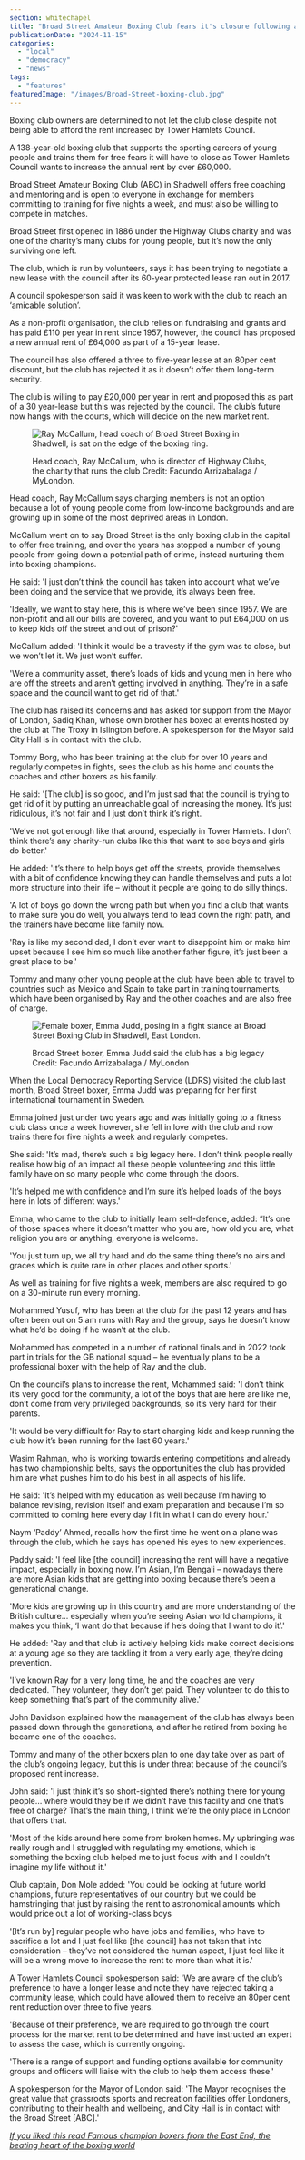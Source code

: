 ```yaml
---
section: whitechapel
title: "Broad Street Amateur Boxing Club fears it's closure following an increase in annual rent"
publicationDate: "2024-11-15"
categories: 
  - "local"
  - "democracy"
  - "news"
tags: 
  - "features"
featuredImage: "/images/Broad-Street-boxing-club.jpg"
---
```


Boxing club owners are determined to not let the club close despite not being able to afford the rent increased by Tower Hamlets Council.

A 138-year-old boxing club that supports the sporting careers of young people and trains them for free fears it will have to close as Tower Hamlets Council wants to increase the annual rent by over £60,000.

Broad Street Amateur Boxing Club (ABC) in Shadwell offers free coaching and mentoring and is open to everyone in exchange for members committing to training for five nights a week, and must also be willing to compete in matches.

Broad Street first opened in 1886 under the Highway Clubs charity and was one of the charity’s many clubs for young people, but it’s now the only surviving one left.

The club, which is run by volunteers, says it has been trying to negotiate a new lease with the council after its 60-year protected lease ran out in 2017.

A council spokesperson said it was keen to work with the club to reach an ‘amicable solution’.

As a non-profit organisation, the club relies on fundraising and grants and has paid £110 per year in rent since 1957, however, the council has proposed a new annual rent of £64,000 as part of a 15-year lease.

The council has also offered a three to five-year lease at an 80per cent discount, but the club has rejected it as it doesn’t offer them long-term security.

The club is willing to pay £20,000 per year in rent and proposed this as part of a 30 year-lease but this was rejected by the council. The club’s future now hangs with the courts, which will decide on the new market rent.

<figure>

![Ray McCallum, head coach of Broad Street Boxing in Shadwell, is sat on the edge of the boxing ring.](/images/Ray-McCallum-Highway-Clubs-credit-Facundo-Arrizabalaga-MyLondon-1024x691.jpg)

<figcaption>

Head coach, Ray McCallum, who is director of Highway Clubs, the charity that runs the club Credit: Facundo Arrizabalaga / MyLondon.

</figcaption>

</figure>

Head coach, Ray McCallum says charging members is not an option because a lot of young people come from low-income backgrounds and are growing up in some of the most deprived areas in London.

McCallum went on to say Broad Street is the only boxing club in the capital to offer free training, and over the years has stopped a number of young people from going down a potential path of crime, instead nurturing them into boxing champions.

He said: 'I just don’t think the council has taken into account what we’ve been doing and the service that we provide, it’s always been free.

'Ideally, we want to stay here, this is where we’ve been since 1957. We are non-profit and all our bills are covered, and you want to put £64,000 on us to keep kids off the street and out of prison?'

McCallum added: 'I think it would be a travesty if the gym was to close, but we won’t let it. We just won’t suffer.

'We’re a community asset, there’s loads of kids and young men in here who are off the streets and aren’t getting involved in anything. They’re in a safe space and the council want to get rid of that.'

The club has raised its concerns and has asked for support from the Mayor of London, Sadiq Khan, whose own brother has boxed at events hosted by the club at The Troxy in Islington before. A spokesperson for the Mayor said City Hall is in contact with the club.

Tommy Borg, who has been training at the club for over 10 years and regularly competes in fights, sees the club as his home and counts the coaches and other boxers as his family.

He said: '\[The club\] is so good, and I’m just sad that the council is trying to get rid of it by putting an unreachable goal of increasing the money. It’s just ridiculous, it’s not fair and I just don’t think it’s right.

'We’ve not got enough like that around, especially in Tower Hamlets. I don’t think there’s any charity-run clubs like this that want to see boys and girls do better.'

He added: 'It’s there to help boys get off the streets, provide themselves with a bit of confidence knowing they can handle themselves and puts a lot more structure into their life – without it people are going to do silly things.

'A lot of boys go down the wrong path but when you find a club that wants to make sure you do well, you always tend to lead down the right path, and the trainers have become like family now.

'Ray is like my second dad, I don’t ever want to disappoint him or make him upset because I see him so much like another father figure, it’s just been a great place to be.'

Tommy and many other young people at the club have been able to travel to countries such as Mexico and Spain to take part in training tournaments, which have been organised by Ray and the other coaches and are also free of charge.  

<figure>

![Female boxer, Emma Judd, posing in a fight stance at Broad Street Boxing Club in Shadwell, East London.](/images/Emma-Judd-Broad-Street-Boxing-Club-1024x691.jpg)

<figcaption>

Broad Street boxer, Emma Judd said the club has a big legacy Credit: Facundo Arrizabalaga / MyLondon

</figcaption>

</figure>

  
When the Local Democracy Reporting Service (LDRS) visited the club last month, Broad Street boxer, Emma Judd was preparing for her first international tournament in Sweden.

Emma joined just under two years ago and was initially going to a fitness club class once a week however, she fell in love with the club and now trains there for five nights a week and regularly competes.

She said: 'It’s mad, there’s such a big legacy here. I don’t think people really realise how big of an impact all these people volunteering and this little family have on so many people who come through the doors.

'It’s helped me with confidence and I’m sure it’s helped loads of the boys here in lots of different ways.'

Emma, who came to the club to initially learn self-defence, added: “It’s one of those spaces where it doesn’t matter who you are, how old you are, what religion you are or anything, everyone is welcome.

'You just turn up, we all try hard and do the same thing there’s no airs and graces which is quite rare in other places and other sports.'

As well as training for five nights a week, members are also required to go on a 30-minute run every morning.

Mohammed Yusuf, who has been at the club for the past 12 years and has often been out on 5 am runs with Ray and the group, says he doesn’t know what he’d be doing if he wasn’t at the club.

Mohammed has competed in a number of national finals and in 2022 took part in trials for the GB national squad – he eventually plans to be a professional boxer with the help of Ray and the club.

On the council’s plans to increase the rent, Mohammed said: 'I don’t think it’s very good for the community, a lot of the boys that are here are like me, don’t come from very privileged backgrounds, so it’s very hard for their parents.

'It would be very difficult for Ray to start charging kids and keep running the club how it’s been running for the last 60 years.'

Wasim Rahman, who is working towards entering competitions and already has two championship belts, says the opportunities the club has provided him are what pushes him to do his best in all aspects of his life.

He said: 'It’s helped with my education as well because I’m having to balance revising, revision itself and exam preparation and because I’m so committed to coming here every day I fit in what I can do every hour.'

Naym ‘Paddy’ Ahmed, recalls how the first time he went on a plane was through the club, which he says has opened his eyes to new experiences.

Paddy said: 'I feel like \[the council\] increasing the rent will have a negative impact, especially in boxing now. I’m Asian, I’m Bengali – nowadays there are more Asian kids that are getting into boxing because there’s been a generational change.

'More kids are growing up in this country and are more understanding of the British culture… especially when you’re seeing Asian world champions, it makes you think, ‘I want do that because if he’s doing that I want to do it’.'

He added: 'Ray and that club is actively helping kids make correct decisions at a young age so they are tackling it from a very early age, they’re doing prevention.

'I’ve known Ray for a very long time, he and the coaches are very dedicated. They volunteer, they don’t get paid. They volunteer to do this to keep something that’s part of the community alive.'

John Davidson explained how the management of the club has always been passed down through the generations, and after he retired from boxing he became one of the coaches.

Tommy and many of the other boxers plan to one day take over as part of the club’s ongoing legacy, but this is under threat because of the council’s proposed rent increase.

John said: 'I just think it’s so short-sighted there’s nothing there for young people… where would they be if we didn’t have this facility and one that’s free of charge? That’s the main thing, I think we’re the only place in London that offers that.

'Most of the kids around here come from broken homes. My upbringing was really rough and I struggled with regulating my emotions, which is something the boxing club helped me to just focus with and I couldn’t imagine my life without it.'

Club captain, Don Mole added: 'You could be looking at future world champions, future representatives of our country but we could be hamstringing that just by raising the rent to astronomical amounts which would price out a lot of working-class boys

'\[It’s run by\] regular people who have jobs and families, who have to sacrifice a lot and I just feel like \[the council\] has not taken that into consideration – they’ve not considered the human aspect, I just feel like it will be a wrong move to increase the rent to more than what it is.'

A Tower Hamlets Council spokesperson said: 'We are aware of the club’s preference to have a longer lease and note they have rejected taking a community lease, which could have allowed them to receive an 80per cent rent reduction over three to five years.

'Because of their preference, we are required to go through the court process for the market rent to be determined and have instructed an expert to assess the case, which is currently ongoing.

'There is a range of support and funding options available for community groups and officers will liaise with the club to help them access these.'

A spokesperson for the Mayor of London said: 'The Mayor recognises the great value that grassroots sports and recreation facilities offer Londoners, contributing to their health and wellbeing, and City Hall is in contact with the Broad Street \[ABC\].'

[_If you liked this read Famous champion boxers from the East End, the beating heart of the boxing world_](https://bethnalgreenlondon.co.uk/famous-champion-boxers-from-east-end/)
